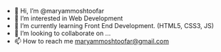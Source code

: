 - 👋 Hi, I’m @maryammoshtoofar
- 👀 I’m interested in Web Development
- 🌱 I’m currently learning Front End Development. (HTML5, CSS3, JS)
- 💞️ I’m looking to collaborate on ...
- 📫 How to reach me maryammoshtoofar@gmail.com

<!---
maryammoshtoofar/maryammoshtoofar is a ✨ special ✨ repository because its `README.md` (this file) appears on your GitHub profile.
You can click the Preview link to take a look at your changes.
--->
